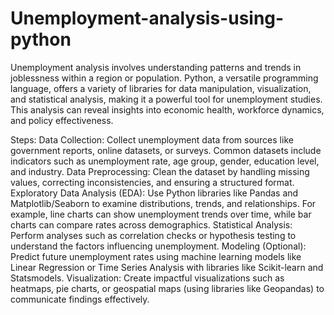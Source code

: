 # Unemployment-analysis-using-python
Unemployment analysis involves understanding patterns and trends in joblessness within a region or population. Python, a versatile programming language, offers a variety of libraries for data manipulation, visualization, and statistical analysis, making it a powerful tool for unemployment studies. This analysis can reveal insights into economic health, workforce dynamics, and policy effectiveness.

Steps:
Data Collection: Collect unemployment data from sources like government reports, online datasets, or surveys. Common datasets include indicators such as unemployment rate, age group, gender, education level, and industry.
Data Preprocessing: Clean the dataset by handling missing values, correcting inconsistencies, and ensuring a structured format.
Exploratory Data Analysis (EDA): Use Python libraries like Pandas and Matplotlib/Seaborn to examine distributions, trends, and relationships. For example, line charts can show unemployment trends over time, while bar charts can compare rates across demographics.
Statistical Analysis: Perform analyses such as correlation checks or hypothesis testing to understand the factors influencing unemployment.
Modeling (Optional): Predict future unemployment rates using machine learning models like Linear Regression or Time Series Analysis with libraries like Scikit-learn and Statsmodels.
Visualization: Create impactful visualizations such as heatmaps, pie charts, or geospatial maps (using libraries like Geopandas) to communicate findings effectively.
